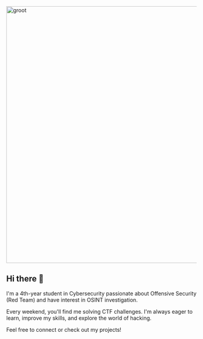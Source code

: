 <img width="680" alt="groot" src="https://github.com/user-attachments/assets/8c06f635-8ca9-4536-9764-550cf653a5b2" /> 

## Hi there 👋

I'm a 4th-year student in Cybersecurity passionate about Offensive Security (Red Team) and have interest in OSINT investigation.

Every weekend, you'll find me solving CTF challenges. I'm always eager to learn, improve my skills, and explore the world of hacking.

Feel free to connect or check out my projects!

<!--
**K8avid/K8avid** is a ✨ _special_ ✨ repository because its `README.md` (this file) appears on your GitHub profile.

Here are some ideas to get you started:

- 🔭 I’m currently working on ...
- 🌱 I’m currently learning ...
- 👯 I’m looking to collaborate on ...
- 🤔 I’m looking for help with ...
- 💬 Ask me about ...
- 📫 How to reach me: ...
- 😄 Pronouns: ...
- ⚡ Fun fact: ...
-->
